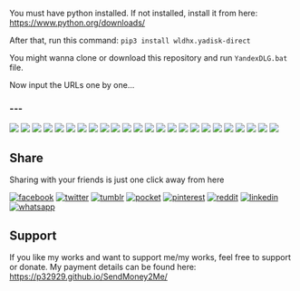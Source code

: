 You must have python installed. If not installed, install it from here: https://www.python.org/downloads/

After that, run this command:
`pip3 install wldhx.yadisk-direct`

You might wanna clone or download this repository and run `YandexDLG.bat` file.

Now input the URLs one by one...

### ---

[![](https://badgen.net/github/release/p32929/YandexDirectLinkGenerator)]() [![](https://badgen.net/github/release/p32929/YandexDirectLinkGenerator/stable)]() [![](https://badgen.net/github/tag/p32929/YandexDirectLinkGenerator)]() [![](https://badgen.net/github/watchers/p32929/YandexDirectLinkGenerator)]() [![](https://badgen.net/github/checks/p32929/YandexDirectLinkGenerator)]() [![](https://badgen.net/github/status/p32929/YandexDirectLinkGenerator)]() [![](https://badgen.net/github/stars/p32929/YandexDirectLinkGenerator)]() [![](https://badgen.net/github/forks/p32929/YandexDirectLinkGenerator)]() [![](https://badgen.net/github/issues/p32929/YandexDirectLinkGenerator)]() [![](https://badgen.net/github/open-issues/p32929/YandexDirectLinkGenerator)]() [![](https://badgen.net/github/closed-issues/p32929/YandexDirectLinkGenerator)]() [![](https://badgen.net/github/label-issues/p32929/YandexDirectLinkGenerator/help-wanted/open)]() [![](https://badgen.net/github/prs/p32929/YandexDirectLinkGenerator)]() [![](https://badgen.net/github/open-prs/p32929/YandexDirectLinkGenerator)]() [![](https://badgen.net/github/closed-prs/p32929/YandexDirectLinkGenerator)]() [![](https://badgen.net/github/merged-prs/p32929/YandexDirectLinkGenerator)]() [![](https://badgen.net/github/commits/p32929/YandexDirectLinkGenerator)]() [![](https://badgen.net/github/last-commit/p32929/YandexDirectLinkGenerator)]() [![](https://badgen.net/github/branches/p32929/YandexDirectLinkGenerator)]() [![](https://badgen.net/github/releases/p32929/YandexDirectLinkGenerator)]() [![](https://badgen.net/github/tags/p32929/YandexDirectLinkGenerator)]() [![](https://badgen.net/github/license/p32929/YandexDirectLinkGenerator)]() [![](https://badgen.net/github/contributors/p32929/YandexDirectLinkGenerator)]() [![](https://badgen.net/github/dependents-pkg/p32929/YandexDirectLinkGenerator)]() 

## Share
Sharing with your friends is just one click away from here

[![facebook](https://image.flaticon.com/icons/png/32/124/124010.png)](https://www.facebook.com/sharer/sharer.php?u=https://github.com/p32929/YandexDirectLinkGenerator)
[![twitter](https://image.flaticon.com/icons/png/32/124/124021.png)](https://twitter.com/intent/tweet?source=https://github.com/p32929/YandexDirectLinkGenerator)
[![tumblr](https://image.flaticon.com/icons/png/32/124/124012.png)](https://www.tumblr.com/share?v=3&u=https://github.com/p32929/YandexDirectLinkGenerator)
[![pocket](https://image.flaticon.com/icons/png/32/732/732238.png)](https://getpocket.com/save?url=https://github.com/p32929/YandexDirectLinkGenerator)
[![pinterest](https://image.flaticon.com/icons/png/32/124/124039.png)](https://pinterest.com/pin/create/button/?url=https://github.com/p32929/YandexDirectLinkGenerator)
[![reddit](https://image.flaticon.com/icons/png/32/2111/2111589.png)](https://www.reddit.com/submit?url=https://github.com/p32929/YandexDirectLinkGenerator)
[![linkedin](https://image.flaticon.com/icons/png/32/1409/1409945.png)](https://www.linkedin.com/shareArticle?mini=true&url=https://github.com/p32929/YandexDirectLinkGenerator)
[![whatsapp](https://image.flaticon.com/icons/png/32/733/733585.png)](https://api.whatsapp.com/send?text=https://github.com/p32929/YandexDirectLinkGenerator)

## Support
If you like my works and want to support me/my works, feel free to support or donate. My payment details can be found here: https://p32929.github.io/SendMoney2Me/
